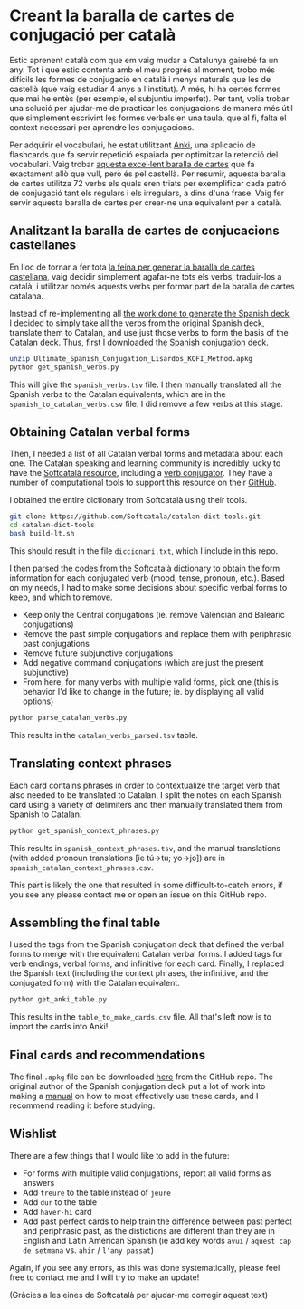 # Creant la baralla de cartes de conjugació per català

Estic aprenent català com que em vaig mudar a Catalunya gairebé fa un any. Tot i que estic contenta amb el meu progrés al moment, trobo més difícils les formes de conjugació en català i menys naturals que les de castellà (que vaig estudiar 4 anys a l'institut). A més, hi ha certes formes que mai he entès (per exemple, el subjuntiu imperfet). Per tant, volia trobar una solució per ajudar-me de practicar les conjugacions de manera més útil que simplement escrivint les formes verbals en una taula, que al fi, falta el context necessari per aprendre les conjugacions.

Per adquirir el vocabulari, he estat utilitzant [Anki](https://ankiweb.net/), una aplicació de flashcards que fa servir repetició espaiada per optimitzar la retenció del vocabulari. Vaig trobar [aquesta excel·lent baralla de cartes](https://ankiweb.net/shared/info/638411848) que fa exactament allò que vull, però és pel castellà. Per resumir, aquesta baralla de cartes utilitza 72 verbs els quals eren triats per exemplificar cada patró de conjugació tant els regulars i els irregulars, a dins d'una frase. Vaig fer servir aquesta baralla de cartes per crear-ne una equivalent per a català.

## Analitzant la baralla de cartes de conjucacions castellanes

En lloc de tornar a fer tota [la feina per generar la baralla de cartes castellana](https://www.asiteaboutnothing.net/ultimate-spanish-conjugation-verb-set.php), vaig decidir simplement agafar-ne tots els verbs, traduir-los a català, i utilitzar només aquests verbs per formar part de la baralla de cartes catalana.

Instead of re-implementing all [the work done to generate the Spanish deck](https://www.asiteaboutnothing.net/ultimate-spanish-conjugation-verb-set.php), I decided to simply take all the verbs from the original Spanish deck, translate them to Catalan, and use just those verbs to form the basis of the Catalan deck. Thus, first I downloaded the [Spanish conjugation deck](https://ankiweb.net/shared/info/638411848).

```bash
unzip Ultimate_Spanish_Conjugation_Lisardos_KOFI_Method.apkg
python get_spanish_verbs.py
```

This will give the `spanish_verbs.tsv` file. I then manually translated all the Spanish verbs to the Catalan equivalents, which are in the `spanish_to_catalan_verbs.csv` file. I did remove a few verbs at this stage.

## Obtaining Catalan verbal forms

Then, I needed a list of all Catalan verbal forms and metadata about each one. The Catalan speaking and learning community is incredibly lucky to have the [Softcatalà resource](https://www.softcatala.org/), including a [verb conjugator](https://www.softcatala.org/conjugador-de-verbs/). They have a number of computational tools to support this resource on their [GitHub](https://github.com/Softcatala/catalan-dict-tools/).


I obtained the entire dictionary from Softcatalà using their tools.
```bash
git clone https://github.com/Softcatala/catalan-dict-tools.git
cd catalan-dict-tools
bash build-lt.sh
```
This should result in the file `diccionari.txt`, which I include in this repo.

I then parsed the codes from the Softcatalà dictionary to obtain the form information for each conjugated verb (mood, tense, pronoun, etc.). Based on my needs, I had to make some decisions about specific verbal forms to keep, and which to remove.
* Keep only the Central conjugations (ie. remove Valencian and Balearic conjugations)
* Remove the past simple conjugations and replace them with periphrasic past conjugations
* Remove future subjunctive conjugations
* Add negative command conjugations (which are just the present subjunctive)
* From here, for many verbs with multiple valid forms, pick one (this is behavior I'd like to change in the future; ie. by displaying all valid options)

```bash
python parse_catalan_verbs.py
```

This results in the `catalan_verbs_parsed.tsv` table.

## Translating context phrases

Each card contains phrases in order to contextualize the target verb that also needed to be translated to Catalan. I split the notes on each Spanish card using a variety of delimiters and then manually translated them from Spanish to Catalan.

```bash
python get_spanish_context_phrases.py
```

This results in `spanish_context_phrases.tsv`, and the manual translations (with added pronoun translations [ie tú->tu; yo->jo]) are in `spanish_catalan_context_phrases.csv`.

This part is likely the one that resulted in some difficult-to-catch errors, if you see any please contact me or open an issue on this GitHub repo.


## Assembling the final table

I used the tags from the Spanish conjugation deck that defined the verbal forms to merge with the equivalent Catalan verbal forms. I added tags for verb endings, verbal forms, and infinitive for each card. Finally, I replaced the Spanish text (including the context phrases, the infinitive, and the conjugated form) with the Catalan equivalent.

```bash
python get_anki_table.py
```

This results in the `table_to_make_cards.csv` file. All that's left now is to import the cards into Anki!

## Final cards and recommendations

The final `.apkg` file can be downloaded [here](https://github.com/fairliereese/catalan_conjugation_deck/blob/main/catal%C3%A0_conjugaci%C3%B3.apkg) from the GitHub repo. The original author of the Spanish conjugation deck put a lot of work into making a [manual](https://www.asiteaboutnothing.net/w_ultimate_spanish_conjugation.php#how) on how to most effectively use these cards, and I recommend reading it before studying.

## Wishlist

There are a few things that I would like to add in the future:
* For forms with multiple valid conjugations, report all valid forms as answers
* Add `treure` to the table instead of `jeure`
* Add `dur` to the table
* Add `haver-hi` card
* Add past perfect cards to help train the difference between past perfect and periphrasic past, as the distictions are different than they are in English and Latin American Spanish (ie add key words `avui` / `aquest cap de setmana` vs. `ahir` / `l'any passat`)

Again, if you see any errors, as this was done systematically, please feel free to contact me and I will try to make an update!


(Gràcies a les eines de Softcatalà per ajudar-me corregir aquest text)
